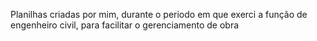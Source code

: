 Planilhas criadas por mim, durante o periodo em que exerci a função de engenheiro civil, para facilitar o gerenciamento de obra
